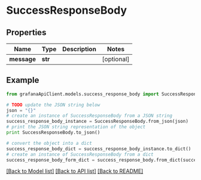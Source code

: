 # SuccessResponseBody


## Properties
Name | Type | Description | Notes
------------ | ------------- | ------------- | -------------
**message** | **str** |  | [optional] 

## Example

```python
from grafanaApiClient.models.success_response_body import SuccessResponseBody

# TODO update the JSON string below
json = "{}"
# create an instance of SuccessResponseBody from a JSON string
success_response_body_instance = SuccessResponseBody.from_json(json)
# print the JSON string representation of the object
print SuccessResponseBody.to_json()

# convert the object into a dict
success_response_body_dict = success_response_body_instance.to_dict()
# create an instance of SuccessResponseBody from a dict
success_response_body_form_dict = success_response_body.from_dict(success_response_body_dict)
```
[[Back to Model list]](../README.md#documentation-for-models) [[Back to API list]](../README.md#documentation-for-api-endpoints) [[Back to README]](../README.md)



